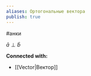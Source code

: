 ```yaml
---
aliases: Ортогональные вектора
publish: true
---
```

#анки

$\bar a \perp \bar b$







**Connected with:**
- [[Vector|Вектор]]

